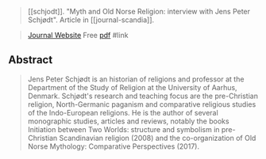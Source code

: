 > [[schjodt]]. "Myth and Old Norse Religion: interview with Jens Peter Schjødt". Article in [[journal-scandia]]. 

> [Journal Website](https://periodicos.ufpb.br/index.php/scandia/article/view/43191)
> Free [pdf](https://periodicos.ufpb.br/index.php/scandia/article/view/43191/27963)
> #link

## Abstract
> Jens Peter Schjødt is an historian of religions and professor at the Department of the Study of Religion at the University of Aarhus, Denmark. Schjødt's research and teaching focus are the pre-Christian religion, North-Germanic paganism and comparative religious studies of the Indo-European religions. He is the author of several monographic studies, articles and reviews, notably the books Initiation between Two Worlds: structure and symbolism in pre-Christian Scandinavian religion (2008) and the co-organization of Old Norse Mythology: Comparative Perspectives (2017).